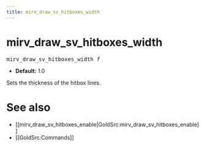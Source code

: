 ```yaml
---
title: mirv_draw_sv_hitboxes_width
---
```


# mirv_draw_sv_hitboxes_width

<tt>mirv_draw_sv_hitboxes_width _f_</tt>

* **Default:** 1.0

Sets the thickness of the hitbox lines.

# See also

* [[mirv_draw_sv_hitboxes_enable|GoldSrc:mirv_draw_sv_hitboxes_enable]]
* [[GoldSrc:Commands]]
